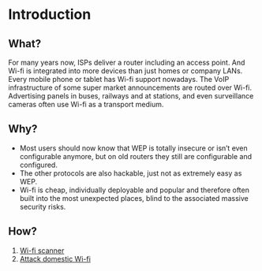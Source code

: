 # Introduction

## What?

For many years now, ISPs deliver a router including an access point. And Wi-fi is integrated into more devices than 
just homes or company LANs. Every mobile phone or tablet has Wi-fi support nowadays. The VoIP infrastructure of some 
super market announcements are routed over Wi-fi. Advertising panels in buses, railways and at stations, and even 
surveillance cameras often use Wi-fi as a transport medium. 

## Why?

* Most users should now know that WEP is totally insecure or isn’t even configurable anymore, but on old routers they 
still are configurable and configured.
* The other protocols are also hackable, just not as extremely easy as WEP.
* Wi-fi is cheap, individually deployable and popular and therefore often built into the most unexpected places, blind 
to the associated massive security risks.

## How?

1. [Wi-fi scanner](scanning.md)
2. [Attack domestic Wi-fi](domestic.md)

